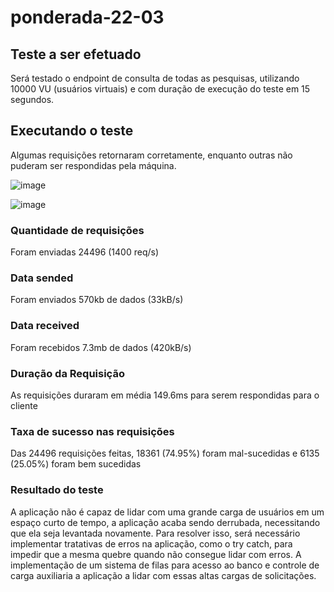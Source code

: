 # ponderada-22-03

## Teste a ser efetuado
Será testado o endpoint de consulta de todas as pesquisas, utilizando 10000 VU (usuários virtuais) e com duração de execução do teste em 15 segundos.

## Executando o teste
Algumas requisições retornaram corretamente, enquanto outras não puderam ser respondidas pela máquina.

![image](https://github.com/FelipeSaadi/ponderada-22-03/assets/54749257/683df5f5-df2f-44dd-a5ca-a2affa3458fc)

![image](https://github.com/FelipeSaadi/ponderada-22-03/assets/54749257/00f18b06-573e-4e20-b1a8-72c0acc16827)
### Quantidade de requisições
Foram enviadas 24496 (1400 req/s)
### Data sended
Foram enviados 570kb de dados (33kB/s)
### Data received
Foram recebidos 7.3mb de dados (420kB/s)
### Duração da Requisição
As requisições duraram em média 149.6ms para serem respondidas para o cliente
### Taxa de sucesso nas requisições
Das 24496 requisições feitas, 18361 (74.95%) foram mal-sucedidas e 6135 (25.05%) foram bem sucedidas

### Resultado do teste
A aplicação não é capaz de lidar com uma grande carga de usuários em um espaço curto de tempo, a aplicação acaba sendo derrubada, necessitando que ela seja levantada novamente. Para resolver isso, será necessário implementar tratativas de erros na aplicação, como o try catch, para impedir que a mesma quebre quando não consegue lidar com erros. A implementação de um sistema de filas para acesso ao banco e controle de carga auxiliaria a aplicação a lidar com essas altas cargas de solicitações.
